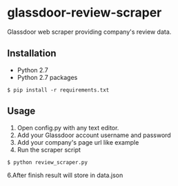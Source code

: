 # glassdoor-review-scraper

Glassdoor web scraper providing company's review data.

## Installation
- Python 2.7
- Python 2.7 packages
```
$ pip install -r requirements.txt
```

## Usage
1. Open config.py with any text editor.
2. Add your Glassdoor account username and password
3. Add your company's page url like example
4. Run the scraper script
```
$ python review_scraper.py
```
6.After finish result will store in data.json